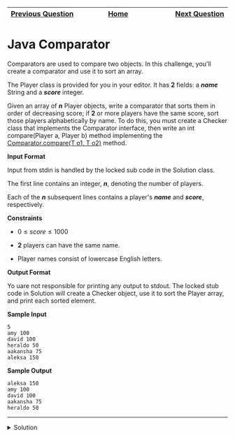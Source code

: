 | <img width=1000>[Previous Question](https://github.com/Kevin-Lago/java-hackerrank-solutions/tree/main/src/)</img> | <img width=1000>[Home](https://github.com/Kevin-Lago/java-hackerrank-solutions)</img> | <img width=1000>[Next Question](https://github.com/Kevin-Lago/java-hackerrank-solutions/tree/main/src/)</img> |
|:---|:---:|---:|

# Java Comparator

Comparators are used to compare two objects. In this challenge, you'll create a comparator and use it to sort an array.

The Player class is provided for you in your editor. It has __2__ fields: a ___name___ String and a ___score___ integer.

Given an array of ___n___ Player objects, write a comparator that sorts them in order of decreasing score; if __2__ or more players have the same score, sort those players alphabetically by name. To do this, you must create a Checker class that implements the Comparator interface, then write an int compare(Player a, Player b) method implementing the [Comparator.compare(T o1, T o2)]() method.

__Input Format__

Input from stdin is handled by the locked sub code in the Solution class.

The first line contains an integer, ___n___, denoting the number of players.

Each of the ___n___ subsequent lines contains a player's ___name___ and ___score___, respectively.

__Constraints__

- $0 \le score \le 1000$

- __2__ players can have the same name.

- Player names consist of lowercase English letters.

__Output Format__

Yo uare not responsible for printing any output to stdout. The locked stub code in Solution will create a Checker object, use it to sort the Player array, and print each sorted element.

__Sample Input__

```
5
amy 100
david 100
heraldo 50
aakansha 75
aleksa 150
``` 

__Sample Output__

```
aleksa 150
amy 100
david 100
aakansha 75
heraldo 50
```

---

<details><summary>Solution</summary>
    
```java

```
</details>